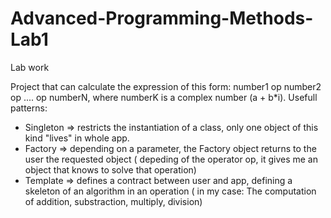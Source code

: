 # Advanced-Programming-Methods-Lab1
Lab work

Project that can calculate the expression of this form: number1 op number2 op .... op numberN, where numberK is a complex number (a + b*i). 
Usefull patterns:
- Singleton => restricts the instantiation of a class, only one object of this kind "lives" in whole app.
- Factory => depending on a parameter, the Factory object returns to the user the requested object ( depeding of the operator op, it gives me an object that knows to solve that operation)
- Template => defines a contract between user and app,  defining a skeleton of an algorithm in an operation ( in my case: The computation of addition, substraction, multiply, division)

